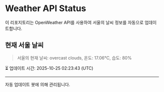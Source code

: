
# Weather API Status

이 리포지토리는 OpenWeather API를 사용하여 서울의 날씨 정보를 자동으로 업데이트합니다.

## 현재 서울 날씨
> 서울의 현재 날씨: overcast clouds, 온도: 17.06°C, 습도: 80%

⏳ 업데이트 시간: 2025-10-25 02:23:43 (UTC)

---
자동 업데이트 봇에 의해 관리됩니다.
